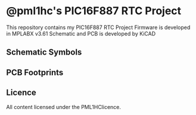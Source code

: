 # @pml1hc's PIC16F887 RTC Project

This repository contains my PIC16F887 RTC Project
Firmware is developed in MPLABX v3.61
Schematic and PCB is developed by KiCAD

## Schematic Symbols


## PCB Footprints

## Licence

All content licensed under the PML1HClicence.
